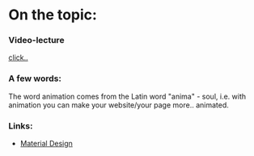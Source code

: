 # On the topic:

### Video-lecture

[click..](https://go.skillbox.ru/profession/profession-fullstack-js/weblayout/35a7d787-1cf5-46a1-aaff-ef80bb210f3b/videolesson)

### A few words:

The word animation comes from the Latin word "anima" - soul, i.e. with animation you can make your website/your page more.. animated.

### Links:

- [Material Design](https://m3.material.io/)
